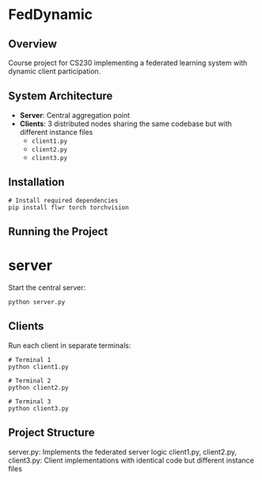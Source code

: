 # FedDynamic

## Overview
Course project for CS230 implementing a federated learning system with dynamic client participation.

## System Architecture
- **Server**: Central aggregation point
- **Clients**: 3 distributed nodes sharing the same codebase but with different instance files
  - `client1.py`
  - `client2.py`
  - `client3.py`

## Installation

```
# Install required dependencies
pip install flwr torch torchvision
```

## Running the Project

# server
Start the central server:

```
python server.py
```

## Clients
Run each client in separate terminals:

```
# Terminal 1
python client1.py

# Terminal 2
python client2.py

# Terminal 3
python client3.py
```

## Project Structure
server.py: Implements the federated server logic
client1.py, client2.py, client3.py: Client implementations with identical code but different instance files

